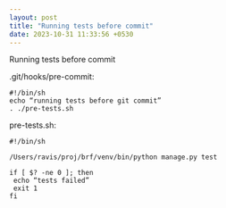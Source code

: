 ```yaml
---
layout: post
title: "Running tests before commit"
date: 2023-10-31 11:33:56 +0530
---
```


Running tests before commit

.git/hooks/pre-commit:

```
#!/bin/sh
echo “running tests before git commit”
. ./pre-tests.sh
```


pre-tests.sh:
```
#!/bin/sh

/Users/ravis/proj/brf/venv/bin/python manage.py test

if [ $? -ne 0 ]; then
 echo “tests failed”
 exit 1
fi
```
